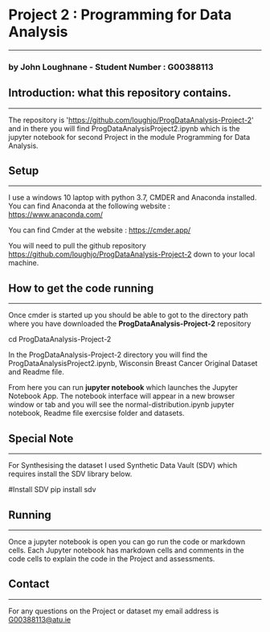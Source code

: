 # Project 2 : Programming for Data Analysis
***

### by John Loughnane - Student Number : G00388113


## Introduction: what this repository contains.
***
The repository is 'https://github.com/loughjo/ProgDataAnalysis-Project-2' and in there you will find ProgDataAnalysisProject2.ipynb which is the jupyter notebook for second Project in the module Programming for Data Analysis.


## Setup
***
I use a windows 10 laptop with python 3.7, CMDER and Anaconda installed. 
You can find Anaconda at the following website :
https://www.anaconda.com/

You can find Cmder at the website :
https://cmder.app/

You will need to pull the github repository https://github.com/loughjo/ProgDataAnalysis-Project-2 down to your local machine.


## How to get the code running
***
Once cmder is started up you should be able to got to the directory path where you have downloaded the **ProgDataAnalysis-Project-2** repository

cd  ProgDataAnalysis-Project-2

In the ProgDataAnalysis-Project-2 directory you will find the ProgDataAnalysisProject2.ipynb, Wisconsin Breast Cancer Original Dataset and Readme file.

From here you can run **jupyter notebook** which launches the Jupyter Notebook App. The notebook interface will appear in a new browser window or tab and you will see the normal-distribution.ipynb jupyter notebook, Readme file exercsise folder and datasets. 

## Special Note
***
For Synthesising the dataset I used Synthetic Data Vault (SDV) which requires install the SDV library below. 

#Install SDV
pip install sdv


## Running
***
Once a jupyter notebook is open you can go run the code or markdown cells.
Each Jupyter notebook has markdown cells and comments in the code cells to explain the code in the Project and assessments.  



## Contact
***
For any questions on the Project or dataset my email address is G00388113@atu.ie